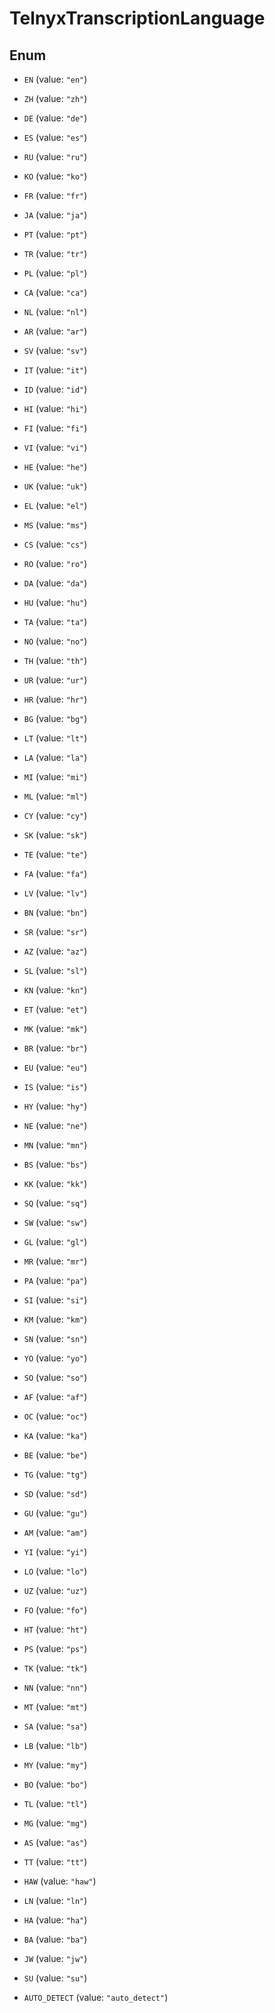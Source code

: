 

# TelnyxTranscriptionLanguage

## Enum


* `EN` (value: `"en"`)

* `ZH` (value: `"zh"`)

* `DE` (value: `"de"`)

* `ES` (value: `"es"`)

* `RU` (value: `"ru"`)

* `KO` (value: `"ko"`)

* `FR` (value: `"fr"`)

* `JA` (value: `"ja"`)

* `PT` (value: `"pt"`)

* `TR` (value: `"tr"`)

* `PL` (value: `"pl"`)

* `CA` (value: `"ca"`)

* `NL` (value: `"nl"`)

* `AR` (value: `"ar"`)

* `SV` (value: `"sv"`)

* `IT` (value: `"it"`)

* `ID` (value: `"id"`)

* `HI` (value: `"hi"`)

* `FI` (value: `"fi"`)

* `VI` (value: `"vi"`)

* `HE` (value: `"he"`)

* `UK` (value: `"uk"`)

* `EL` (value: `"el"`)

* `MS` (value: `"ms"`)

* `CS` (value: `"cs"`)

* `RO` (value: `"ro"`)

* `DA` (value: `"da"`)

* `HU` (value: `"hu"`)

* `TA` (value: `"ta"`)

* `NO` (value: `"no"`)

* `TH` (value: `"th"`)

* `UR` (value: `"ur"`)

* `HR` (value: `"hr"`)

* `BG` (value: `"bg"`)

* `LT` (value: `"lt"`)

* `LA` (value: `"la"`)

* `MI` (value: `"mi"`)

* `ML` (value: `"ml"`)

* `CY` (value: `"cy"`)

* `SK` (value: `"sk"`)

* `TE` (value: `"te"`)

* `FA` (value: `"fa"`)

* `LV` (value: `"lv"`)

* `BN` (value: `"bn"`)

* `SR` (value: `"sr"`)

* `AZ` (value: `"az"`)

* `SL` (value: `"sl"`)

* `KN` (value: `"kn"`)

* `ET` (value: `"et"`)

* `MK` (value: `"mk"`)

* `BR` (value: `"br"`)

* `EU` (value: `"eu"`)

* `IS` (value: `"is"`)

* `HY` (value: `"hy"`)

* `NE` (value: `"ne"`)

* `MN` (value: `"mn"`)

* `BS` (value: `"bs"`)

* `KK` (value: `"kk"`)

* `SQ` (value: `"sq"`)

* `SW` (value: `"sw"`)

* `GL` (value: `"gl"`)

* `MR` (value: `"mr"`)

* `PA` (value: `"pa"`)

* `SI` (value: `"si"`)

* `KM` (value: `"km"`)

* `SN` (value: `"sn"`)

* `YO` (value: `"yo"`)

* `SO` (value: `"so"`)

* `AF` (value: `"af"`)

* `OC` (value: `"oc"`)

* `KA` (value: `"ka"`)

* `BE` (value: `"be"`)

* `TG` (value: `"tg"`)

* `SD` (value: `"sd"`)

* `GU` (value: `"gu"`)

* `AM` (value: `"am"`)

* `YI` (value: `"yi"`)

* `LO` (value: `"lo"`)

* `UZ` (value: `"uz"`)

* `FO` (value: `"fo"`)

* `HT` (value: `"ht"`)

* `PS` (value: `"ps"`)

* `TK` (value: `"tk"`)

* `NN` (value: `"nn"`)

* `MT` (value: `"mt"`)

* `SA` (value: `"sa"`)

* `LB` (value: `"lb"`)

* `MY` (value: `"my"`)

* `BO` (value: `"bo"`)

* `TL` (value: `"tl"`)

* `MG` (value: `"mg"`)

* `AS` (value: `"as"`)

* `TT` (value: `"tt"`)

* `HAW` (value: `"haw"`)

* `LN` (value: `"ln"`)

* `HA` (value: `"ha"`)

* `BA` (value: `"ba"`)

* `JW` (value: `"jw"`)

* `SU` (value: `"su"`)

* `AUTO_DETECT` (value: `"auto_detect"`)




